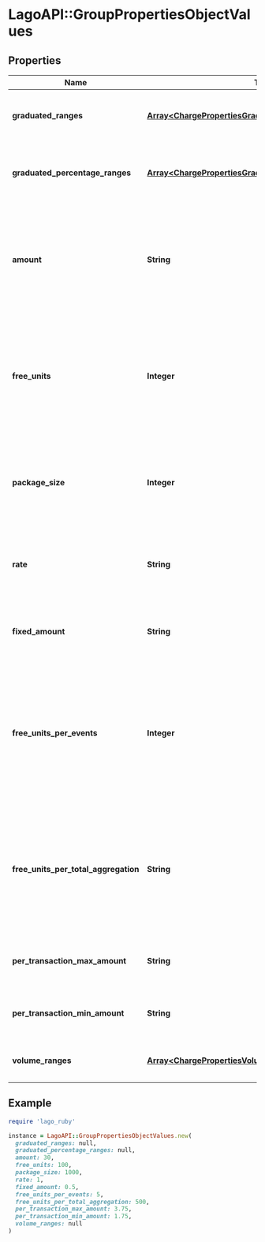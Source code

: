 # LagoAPI::GroupPropertiesObjectValues

## Properties

| Name | Type | Description | Notes |
| ---- | ---- | ----------- | ----- |
| **graduated_ranges** | [**Array&lt;ChargePropertiesGraduatedRangesInner&gt;**](ChargePropertiesGraduatedRangesInner.md) | Graduated ranges, sorted from bottom to top tiers, used for a &#x60;graduated&#x60; charge model. | [optional] |
| **graduated_percentage_ranges** | [**Array&lt;ChargePropertiesGraduatedPercentageRangesInner&gt;**](ChargePropertiesGraduatedPercentageRangesInner.md) | Graduated percentage ranges, sorted from bottom to top tiers, used for a &#x60;graduated_percentage&#x60; charge model. | [optional] |
| **amount** | **String** | - The unit price, excluding tax, for a &#x60;standard&#x60; charge model. It is expressed as a decimal value. - The amount, excluding tax, for a complete set of units in a &#x60;package&#x60; charge model. It is expressed as a decimal value. | [optional] |
| **free_units** | **Integer** | The quantity of units that are provided free of charge for each billing period in a &#x60;package&#x60; charge model. This field specifies the number of units that customers can use without incurring any additional cost during each billing cycle. | [optional] |
| **package_size** | **Integer** | The quantity of units included in each pack or set for a &#x60;package&#x60; charge model. It indicates the number of units that are bundled together as a single package or set within the pricing structure. | [optional] |
| **rate** | **String** | The percentage rate that is applied to the amount of each transaction for a &#x60;percentage&#x60; charge model. It is expressed as a decimal value. | [optional] |
| **fixed_amount** | **String** | The fixed fee that is applied to each transaction for a &#x60;percentage&#x60; charge model. It is expressed as a decimal value. | [optional] |
| **free_units_per_events** | **Integer** | The count of transactions that are not impacted by the &#x60;percentage&#x60; rate and fixed fee in a percentage charge model. This field indicates the number of transactions that are exempt from the calculation of charges based on the specified percentage rate and fixed fee. | [optional] |
| **free_units_per_total_aggregation** | **String** | The transaction amount that is not impacted by the &#x60;percentage&#x60; rate and fixed fee in a percentage charge model. This field indicates the portion of the transaction amount that is exempt from the calculation of charges based on the specified percentage rate and fixed fee. | [optional] |
| **per_transaction_max_amount** | **String** | Specifies the maximum allowable spending for a single transaction. Working as a transaction cap. | [optional] |
| **per_transaction_min_amount** | **String** | Specifies the minimum allowable spending for a single transaction. Working as a transaction floor. | [optional] |
| **volume_ranges** | [**Array&lt;ChargePropertiesVolumeRangesInner&gt;**](ChargePropertiesVolumeRangesInner.md) | Volume ranges, sorted from bottom to top tiers, used for a &#x60;volume&#x60; charge model. | [optional] |

## Example

```ruby
require 'lago_ruby'

instance = LagoAPI::GroupPropertiesObjectValues.new(
  graduated_ranges: null,
  graduated_percentage_ranges: null,
  amount: 30,
  free_units: 100,
  package_size: 1000,
  rate: 1,
  fixed_amount: 0.5,
  free_units_per_events: 5,
  free_units_per_total_aggregation: 500,
  per_transaction_max_amount: 3.75,
  per_transaction_min_amount: 1.75,
  volume_ranges: null
)
```

